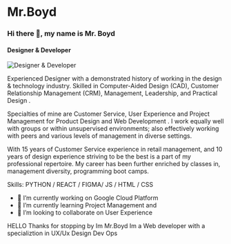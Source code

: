 # Mr.Boyd
### Hi there 👋, my name is Mr. Boyd 
#### Designer & Developer 
![Designer & Developer ](https://pbs.twimg.com/profile_banners/298446284/1637887148/1500x500)

Experienced Designer with a demonstrated history of working in the design & technology industry. Skilled in Computer-Aided Design (CAD), Customer Relationship Management (CRM), Management, Leadership, and Practical Design .

Specialties of mine are Customer Service, User Experience and Project Management for Product Design and Web Development . I work equally well with groups or within unsupervised environments; also effectively working with peers and various levels of management in diverse settings.

With 15 years of Customer Service experience in retail management, and 10 years of design experience striving to be the best is a part of my professional repertoire. My career has been further enriched by classes in, management diversity, programming boot camps.

Skills: PYTHON  / REACT / FIGMA/  JS / HTML / CSS

- 🔭 I’m currently working on Google Cloud Platform  
- 🌱 I’m currently learning Project Management and  
- 👯 I’m looking to collaborate on User Experience  















HELLO Thanks  for  stopping by  Im Mr.Boyd Im a Web developer  with a  specializtion in UX/Ux Design Dev Ops





